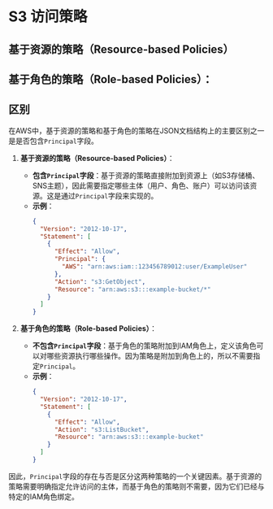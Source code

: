 # S3 访问策略
## 基于资源的策略（Resource-based Policies）

## 基于角色的策略（Role-based Policies）：


## 区别
在AWS中，基于资源的策略和基于角色的策略在JSON文档结构上的主要区别之一是是否包含`Principal`字段。

1. **基于资源的策略（Resource-based Policies）**：
    - **包含`Principal`字段**：基于资源的策略直接附加到资源上（如S3存储桶、SNS主题），因此需要指定哪些主体（用户、角色、账户）可以访问该资源。这是通过`Principal`字段来实现的。
    - **示例**：
      ```json
      {
        "Version": "2012-10-17",
        "Statement": [
          {
            "Effect": "Allow",
            "Principal": {
              "AWS": "arn:aws:iam::123456789012:user/ExampleUser"
            },
            "Action": "s3:GetObject",
            "Resource": "arn:aws:s3:::example-bucket/*"
          }
        ]
      }
      ```

2. **基于角色的策略（Role-based Policies）**：
    - **不包含`Principal`字段**：基于角色的策略附加到IAM角色上，定义该角色可以对哪些资源执行哪些操作。因为策略是附加到角色上的，所以不需要指定`Principal`。
    - **示例**：
      ```json
      {
        "Version": "2012-10-17",
        "Statement": [
          {
            "Effect": "Allow",
            "Action": "s3:ListBucket",
            "Resource": "arn:aws:s3:::example-bucket"
          }
        ]
      }
      ```

因此，`Principal`字段的存在与否是区分这两种策略的一个关键因素。基于资源的策略需要明确指定允许访问的主体，而基于角色的策略则不需要，因为它们已经与特定的IAM角色绑定。
